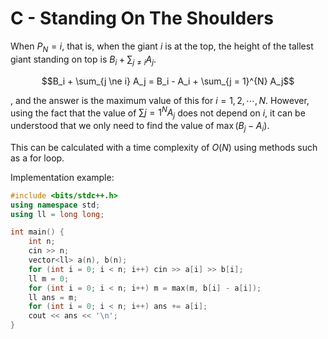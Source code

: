 # C - Standing On The Shoulders

<!-- $P_N = i$、すなわち巨人 $i$ が一番上にいるときの一番上に立っている巨人の頭の高さは $B_i + \sum_{j \ne i} A_j$ です。

$B_i + \sum_{j \ne i} A_j = B_i - A_i + \sum_{j = 1}^{N} A_j$ であり、答えは $i = 1, 2, \cdots, N$ におけるこの値の最大値ですが、$\sum{j=1}^{N} A_j$ の値は $i$ に依らないことを利用すると $\max(B_j-A_i)$ の値を求めればよいことがわかります。

これは for ループなどを利用することで時間計算量 $O(N)$ で計算可能です。

実装例 -->


When $P_N = i$, that is, when the giant $i$ is at the top, the height of the tallest giant standing on top is $B_i + \sum_{j \ne i} A_j$.

$$B_i + \sum_{j \ne i} A_j = B_i - A_i + \sum_{j = 1}^{N} A_j$$

, and the answer is the maximum value of this for $i = 1, 2, \cdots, N$. However, using the fact that the value of $\sum{j=1}^{N} A_j$ does not depend on $i$, it can be understood that we only need to find the value of $\max(B_j-A_i)$.

This can be calculated with a time complexity of $O(N)$ using methods such as a for loop.

Implementation example:

```cpp
#include <bits/stdc++.h>
using namespace std;
using ll = long long;

int main() {
	int n;
	cin >> n;
	vector<ll> a(n), b(n);
	for (int i = 0; i < n; i++) cin >> a[i] >> b[i];
	ll m = 0;
	for (int i = 0; i < n; i++) m = max(m, b[i] - a[i]);
	ll ans = m;
	for (int i = 0; i < n; i++) ans += a[i];
	cout << ans << '\n';
}
```
